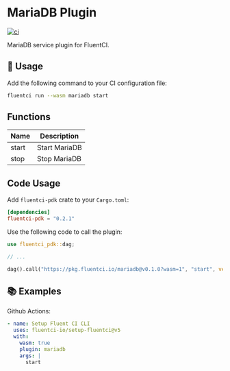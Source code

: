 # MariaDB Plugin

[![ci](https://github.com/fluentci-io/services/actions/workflows/mariadb.yml/badge.svg)](https://github.com/fluentci-io/services/actions/workflows/mariadb.yml)

MariaDB service plugin for FluentCI.

## 🚀 Usage

Add the following command to your CI configuration file:

```bash
fluentci run --wasm mariadb start
```

## Functions

| Name   | Description                                  |
| ------ | -------------------------------------------- |
| start  | Start MariaDB                                |
| stop   | Stop MariaDB                                 |

## Code Usage

Add `fluentci-pdk` crate to your `Cargo.toml`:

```toml
[dependencies]
fluentci-pdk = "0.2.1"
```

Use the following code to call the plugin:

```rust
use fluentci_pdk::dag;

// ...

dag().call("https://pkg.fluentci.io/mariadb@v0.1.0?wasm=1", "start", vec![])?;
```

## 📚 Examples

Github Actions:

```yaml
- name: Setup Fluent CI CLI
  uses: fluentci-io/setup-fluentci@v5
  with:
    wasm: true
    plugin: mariadb
    args: |
      start
```
